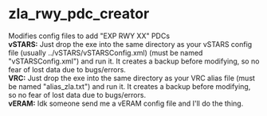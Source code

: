 # zla_rwy_pdc_creator
Modifies config files to add "EXP RWY XX" PDCs  
**vSTARS:** Just drop the exe into the same directory as your vSTARS config file (usually ../vSTARS/vSTARSConfig.xml) (must be named "vSTARSConfig.xml") and run it. It creates a backup before modifying, so no fear of lost data due to bugs/errors.  
**VRC:** Just drop the exe into the same directory as your VRC alias file (must be named "alias_zla.txt") and run it. It creates a backup before modifying, so no fear of lost data due to bugs/errors.  
**vERAM:** Idk someone send me a vERAM config file and I'll do the thing.
